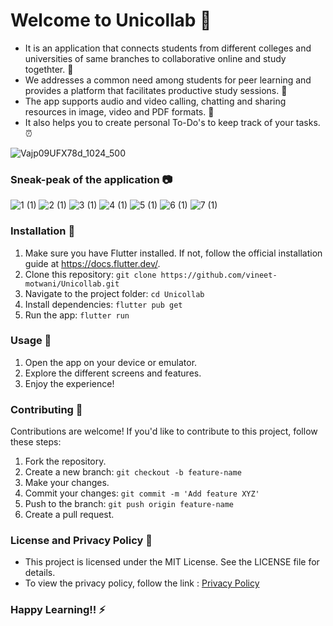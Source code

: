 # Welcome to Unicollab 👋

- It is an application that connects students from different colleges and universities of same branches to collaborative online and study togethter. 🌱
- We addresses a common need among students for peer learning and provides a platform that facilitates productive study sessions. 💬
- The app supports audio and video calling, chatting and sharing resources in image, video and PDF formats. 🎥
- It also helps you to create personal To-Do's to keep track of your tasks. ⏰

![Vajp09UFX78d_1024_500](https://github.com/vineet-motwani/Unicollab/assets/95994219/99348494-fcdd-494c-9b37-df7411697a59)

### Sneak-peak of the application 📷


![1 (1)](https://github.com/vineet-motwani/Unicollab/assets/95994219/de32fedc-d0f7-4a25-8185-6a3f66edbb39)
![2 (1)](https://github.com/vineet-motwani/Unicollab/assets/95994219/29dfef94-e69c-4840-8752-71bf60ffa510)
![3 (1)](https://github.com/vineet-motwani/Unicollab/assets/95994219/659e323e-495a-4293-b827-75d6adc0b2e3)
![4 (1)](https://github.com/vineet-motwani/Unicollab/assets/95994219/d0799f60-1d0f-43c2-9067-405047738cd6)
![5 (1)](https://github.com/vineet-motwani/Unicollab/assets/95994219/8c42b180-0a92-4a41-bdff-25960089652d)
![6 (1)](https://github.com/vineet-motwani/Unicollab/assets/95994219/7afb37c8-8fe2-4781-a320-5d9b733d6ce6)
![7 (1)](https://github.com/vineet-motwani/Unicollab/assets/95994219/9ee3b780-b4b8-4fb4-b8ed-dc1af8e24284)



### Installation 🚀

1. Make sure you have Flutter installed. If not, follow the official installation guide at <https://docs.flutter.dev/>.
2. Clone this repository: `git clone https://github.com/vineet-motwani/Unicollab.git`
3. Navigate to the project folder: `cd Unicollab`
4. Install dependencies: `flutter pub get`
5. Run the app: `flutter run`

### Usage 📱

1. Open the app on your device or emulator.
2. Explore the different screens and features.
3. Enjoy the experience!

### Contributing 🚀

Contributions are welcome! If you'd like to contribute to this project, follow these steps:

1. Fork the repository.
2. Create a new branch: `git checkout -b feature-name`
3. Make your changes.
4. Commit your changes: `git commit -m 'Add feature XYZ'`
5. Push to the branch: `git push origin feature-name`
6. Create a pull request.

### License and Privacy Policy 🪪

- This project is licensed under the MIT License. See the LICENSE file for details.
- To view the privacy policy, follow the link : [Privacy Policy](https://unicollab.blogspot.com/2024/05/policy.html)

### Happy Learning!! ⚡
